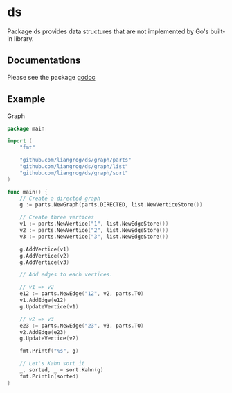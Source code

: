 # ds
Package ds provides data structures that are not implemented by Go's built-in library.

## Documentations
Please see the package [godoc](https://godoc.org/github.com/liangrog/ds)

## Example
Graph
```go
package main

import (
    "fmt"

    "github.com/liangrog/ds/graph/parts"
    "github.com/liangrog/ds/graph/list"
    "github.com/liangrog/ds/graph/sort"
)

func main() {
    // Create a directed graph
    g := parts.NewGraph(parts.DIRECTED, list.NewVerticeStore())

    // Create three vertices
    v1 := parts.NewVertice("1", list.NewEdgeStore())
    v2 := parts.NewVertice("2", list.NewEdgeStore())
    v3 := parts.NewVertice("3", list.NewEdgeStore())

    g.AddVertice(v1)
    g.AddVertice(v2)
    g.AddVertice(v3)

    // Add edges to each vertices.

    // v1 => v2
    e12 := parts.NewEdge("12", v2, parts.TO)
    v1.AddEdge(e12)
    g.UpdateVertice(v1)

    // v2 => v3
    e23 := parts.NewEdge("23", v3, parts.TO)
    v2.AddEdge(e23)
    g.UpdateVertice(v2)

    fmt.Printf("%s", g)

    // Let's Kahn sort it
    _, sorted, _ = sort.Kahn(g)
    fmt.Println(sorted)
}
```
